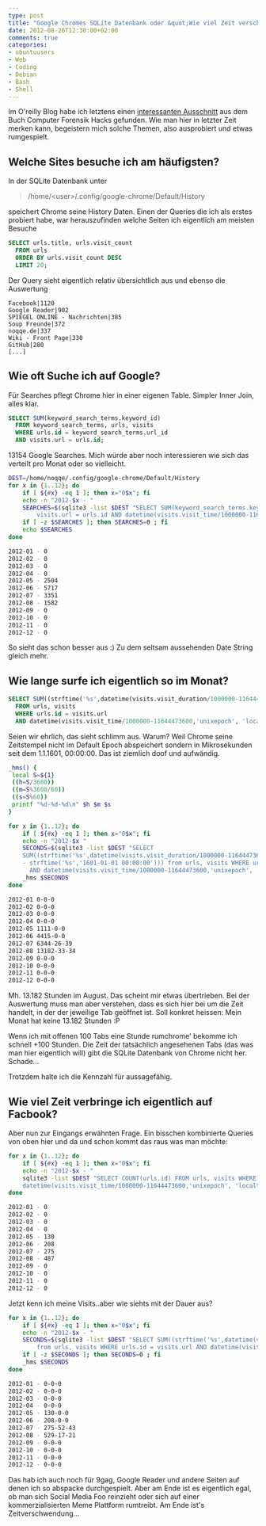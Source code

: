 ```yaml
---
type: post
title: "Google Chromes SQLite Datenbank oder &quot;Wie viel Zeit verschwende ich eigentlich auf Facebook?&quot;"
date: 2012-08-26T12:30:00+02:00
comments: true
categories:
- ubuntuusers
- Web
- Coding
- Debian
- Bash
- Shell
---
```


Im O'reilly Blog habe ich letztens einen [interessanten Ausschnitt](http://community.oreilly.de/blog/2012/08/10/auszug-aus-computer-forensik-hacks-teil-3/) aus
dem Buch Computer Forensik Hacks gefunden. Wie man hier in letzter Zeit merken
kann, begeistern mich solche Themen, also ausprobiert und etwas rumgespielt.

## Welche Sites besuche ich am häufigsten?

In der SQLite Datenbank unter

> /home/&lt;user&gt;/.config/google-chrome/Default/History

speichert Chrome seine History Daten. Einen der Queries die ich als erstes probiert habe, war herauszufinden welche
Seiten ich eigentlich am meisten Besuche

``` sql 
SELECT urls.title, urls.visit_count
  FROM urls
  ORDER BY urls.visit_count DESC
  LIMIT 20;
```

Der Query sieht eigentlich relativ übersichtlich aus und ebenso die Auswertung

```
Facebook|1120
Google Reader|902
SPIEGEL ONLINE - Nachrichten|385
Soup Freunde|372
noqqe.de|337
Wiki - Front Page|330
GitHub|280
[...]
```

## Wie oft Suche ich auf Google?

Für Searches pflegt Chrome hier in einer eigenen Table. Simpler
Inner Join, alles klar.

``` sql 
SELECT SUM(keyword_search_terms.keyword_id)
  FROM keyword_search_terms, urls, visits
  WHERE urls.id = keyword_search_terms.url_id
  AND visits.url = urls.id;
```

13154 Google Searches. Mich würde aber noch interessieren wie sich das verteilt
pro Monat oder so vielleicht.

``` bash 
DEST=/home/noqqe/.config/google-chrome/Default/History
for x in {1..12}; do
    if [ ${#x} -eq 1 ]; then x="0$x"; fi
    echo -n "2012-$x - "
    SEARCHES=$(sqlite3 -list $DEST "SELECT SUM(keyword_search_terms.keyword_id) from keyword_search_terms, urls, visits WHERE urls.id = keyword_search_terms.url_id AND \
        visits.url = urls.id AND datetime(visits.visit_time/1000000-11644473600,'unixepoch', 'localtime') LIKE \"$(date +%Y-)$x%\" ;" )
    if [ -z $SEARCHES ]; then SEARCHES=0 ; fi
    echo $SEARCHES
done

2012-01 - 0
2012-02 - 0
2012-03 - 0
2012-04 - 0
2012-05 - 2504
2012-06 - 5717
2012-07 - 3351
2012-08 - 1582
2012-09 - 0
2012-10 - 0
2012-11 - 0
2012-12 - 0
```

So sieht das schon besser aus :) Zu dem seltsam aussehenden Date String gleich mehr.

## Wie lange surfe ich eigentlich so im Monat?

``` sql 
SELECT SUM((strftime('%s',datetime(visits.visit_duration/1000000-11644473600,'unixepoch', 'localtime')) - strftime('%s','1601-01-01 00:00:00')))
  FROM urls, visits
  WHERE urls.id = visits.url
  AND datetime(visits.visit_time/1000000-11644473600,'unixepoch', 'localtime') LIKE '2012-06%';
```

Seien wir ehrlich, das sieht schlimm aus. Warum? Weil Chrome seine Zeitstempel
nicht im Default Epoch abspeichert sondern in Mikrosekunden seit
dem 1.1.1601, 00:00:00. Das ist ziemlich doof und aufwändig.

``` bash 
_hms() {
 local S=${1}
 ((h=S/3600))
 ((m=S%3600/60))
 ((s=S%60))
 printf "%d-%d-%d\n" $h $m $s
}

for x in {1..12}; do
    if [ ${#x} -eq 1 ]; then x="0$x"; fi
    echo -n "2012-$x "
    SECONDS=$(sqlite3 -list $DEST "SELECT
    SUM((strftime('%s',datetime(visits.visit_duration/1000000-11644473600,'unixepoch','localtime')) \
    - strftime('%s','1601-01-01 00:00:00'))) from urls, visits WHERE urls.id = visits.url \
      AND datetime(visits.visit_time/1000000-11644473600,'unixepoch', 'localtime') LIKE \"$(date +%Y-)$x%\" ")
    _hms $SECONDS
done

2012-01 0-0-0
2012-02 0-0-0
2012-03 0-0-0
2012-04 0-0-0
2012-05 1111-0-0
2012-06 4415-0-0
2012-07 6344-26-39
2012-08 13182-33-34
2012-09 0-0-0
2012-10 0-0-0
2012-11 0-0-0
2012-12 0-0-0
```

Mh. 13.182 Stunden im August. Das scheint mir etwas übertrieben. Bei der
Auswertung muss man aber verstehen, dass es sich hier bei um die Zeit handelt,
in der der jeweilige Tab geöffnet ist. Soll konkret heissen: Mein Monat hat
keine 13.182 Stunden :P

Wenn ich mit offenen 100 Tabs eine Stunde rumchrome' bekomme ich schnell +100
Stunden. Die Zeit der tatsächlich angesehenen Tabs (das was man hier eigentlich
will) gibt die SQLite Datenbank von Chrome nicht her. Schade...

Trotzdem halte ich die Kennzahl für aussagefähig.

## Wie viel Zeit verbringe ich eigentlich auf Facbook?

Aber nun zur Eingangs erwähnten Frage. Ein bisschen kombinierte Queries von oben
hier und da und schon kommt das raus was man möchte:

``` bash 
for x in {1..12}; do
    if [ ${#x} -eq 1 ]; then x="0$x"; fi
    echo -n "2012-$x - "
    sqlite3 -list $DEST "SELECT COUNT(urls.id) FROM urls, visits WHERE urls.id = visits.url AND urls.url LIKE '%facebook.com/%' AND \
    datetime(visits.visit_time/1000000-11644473600,'unixepoch', 'localtime') LIKE \"$(date +%Y-)$x%\" ;"
done

2012-01 - 0
2012-02 - 0
2012-03 - 0
2012-04 - 0
2012-05 - 130
2012-06 - 208
2012-07 - 275
2012-08 - 487
2012-09 - 0
2012-10 - 0
2012-11 - 0
2012-12 - 0
```

Jetzt kenn ich meine Visits..aber wie siehts mit der Dauer aus?

``` bash 
for x in {1..12}; do
    if [ ${#x} -eq 1 ]; then x="0$x"; fi
    echo -n "2012-$x - "
    SECONDS=$(sqlite3 -list $DEST "SELECT SUM((strftime('%s',datetime(visits.visit_duration/1000000-11644473600,'unixepoch', 'localtime')) - strftime('%s','1601-01-01 00:00:00'))) \
        from urls, visits WHERE urls.id = visits.url AND datetime(visits.visit_time/1000000-11644473600,'unixepoch', 'localtime') LIKE \"$(date +%Y-)$x%\" AND urls.url LIKE '%facebook.com/%' ")
    if [ -z $SECONDS ]; then SECONDS=0 ; fi
    _hms $SECONDS
done

2012-01 - 0-0-0
2012-02 - 0-0-0
2012-03 - 0-0-0
2012-04 - 0-0-0
2012-05 - 130-0-0
2012-06 - 208-0-0
2012-07 - 275-52-43
2012-08 - 529-17-21
2012-09 - 0-0-0
2012-10 - 0-0-0
2012-11 - 0-0-0
2012-12 - 0-0-0
```

Das hab ich auch noch für 9gag, Google Reader und andere Seiten auf denen ich
so abspacke durchgespielt. Aber am Ende ist es eigentlich egal, ob man sich
Social Media Foo reinzieht oder sich auf einer kommerzialisierten Meme Plattform
rumtreibt. Am Ende ist's Zeitverschwendung...
